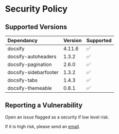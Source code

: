 # Security Policy

## Supported Versions

| Dependancy            | Version | Supported          |
| :-------------------- | :------ | :----------------- |
| docsify               | 4.11.6  | :white_check_mark: |
| docsify-autoheaders   | 1.3.2   | :white_check_mark: |
| docsify-pagination    | 2.6.0   | :white_check_mark: |
| docsify-sidebarfooter | 1.3.2   | :white_check_mark: |
| docsify-tabs          | 1.4.3   | :white_check_mark: |
| docsify-themeable     | 0.8.1   | :white_check_mark: |

## Reporting a Vulnerability

Open an issue flagged as a security if low level risk.

If it is high risk, please send an [email](mailto:Mark.Battistella@opp.vic.gov.au).

